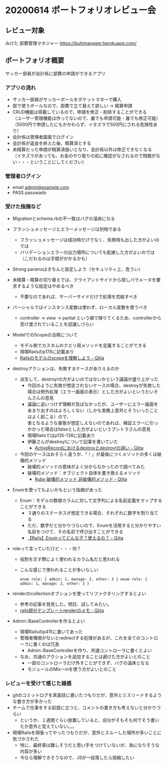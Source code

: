 # 20200614 ポートフォリオレビュー会

## レビュー対象

みけた
部費管理マネジャー
https://buhimanager.herokuapp.com/

## ポートフォリオ概要

サッカー部員が会計係に部費の申請ができるアプリ

### アプリの流れ

- サッカー部員がサッカーボールをポケットマネーで購入
- 部で使うボールなので、部費で立て替えて欲しい → 精算申請
- CRUD機能は搭載しているので、申請を修正・削除することができる  
 （ユーザー管理機能は作ってないので、誰でも申請可能・誰でも修正可能）  
 （5000円で申請したにもかかわらず、イタズラで500円にされる危険性あり）  
- 会計係は管理者画面でログイン
- 会計係が返金を終えた後、精算済とする
- 未精算だった申請が精算済扱いとなり、会計係以外は修正できなくなる  
 （イタズラがあっても、お金のやり取りの前に確認がなされるので問題がない・・・ということにしてください）

### 管理者ログイン

- email admin@example.com  
- PASS pasuwado  

### 受けた指摘など

-  Migrationとschema.rbの不一致はバグの温床になる

- フラッシュメッセージとエラーメッセージは別物である  
  - フラッシュメッセージは成功時だけでなく、失敗時も出した方がよいのでは  
  - バリデーションエラーの出力場所についても配慮した方がよいのでは（こだわるのは手間がかかるかも）  

- Strong paramsはきちんと設定しよう（セキュリティ上、危うい）

- 未精算・精算の切り替えでは、クライアントサイドから隠しパラメータを要求するような設定はやめるべき  
  - 不要なのであれば、サーバーサイドだけで処理を完結すべき

- パーシャルではインスタンス変数は使わず、ローカル変数を使うべき  
  - controller → view → partial という順で降りてくるため、controllerから受け渡されていることを認識しづらい  

- ModelでのScopeの活用について  
  - モデル側でカスタムのクエリ用メソッドを定義することができる  
  - 現場Railsのp178に記載あり  
  - [Railsのモデルのscopeを理解しよう \- Qiita](https://qiita.com/ozin/items/24d1b220a002004a6351)  

- destroyアクションは、失敗するケースがありえるのか  
  - 派生して、destroy!の方がよいのではないかという議論が盛り上がった  
    - 今回のように失敗が想定されないケースの場合、destroyが失敗した場合は例外処理（エラー画面の表示）とした方がよいというだいそんさんの意見  
    - 議論に追いつけず理解が及ばなかったが、ユーザーにエラー画面をあまり出すのはよろしくない（しかも実務上意外とそういったことはよく起こる）ので、  
      害となるような事態が想定しえないのであれば、検証エラーに引っかかった場合はfalseとした方がよいというブシトラさんの意見  
    - 現場Railsではp135-136に記載あり  
    - 伊藤さんがdestroy!について記事を書いていた  
      - [ActiveRecordにおけるdestroyとdestroy\!の違い \- Qiita](https://qiita.com/jnchito/items/3393c5c1a744199e128a)  
  - 今回のケースはおそらく違うが、「！」が最後につくメソッドの多くは破壊的メソッド  
    - 破壊的メソッドの意味がよく分からなかったので調べてみた  
    - 破壊的メソッド：オブジェクト自体を書き換えるメソッド  
      - [Ruby 破壊的メソッド 非破壊的メソッド \- Qiita](https://qiita.com/ktpnobu/items/8c78b7d020a03e18ee98)  

- Enumを使ってもよいかもという指摘があった
  - Enum：モデルの数値カラムに対して文字列による名前定義をマップすることができる
    - ３通りのステータスが想定できる場合、それぞれに数字を割り当てる
    - ただ、数字だと分かりづらいので、Enumを活用すると分かりやすい名前をつけて、その名前で呼び出すことができる
    - [【Rails】Enumってどんな子？使えるの？ \- Qiita](https://qiita.com/ozackiee/items/17b91e26fad58e147f2e)

- roleって言っていたけど・・・何？  
  - 役割を示す際によく使われるカラム名だと思われる  
  - こんな感じで使われることが多いらしい  

    ```
    enum role: { admin: 1, manage: 2, other: 3 } enum role: { admin: 1, manage: 2, other: 3 }
    ```  

- renderのcollectionオブションを使ってリファクタリングするとよい  
  - 参考の記事を発見した。明日、試してみたい。  
  - [rails部分テンプレートrenderのメモ \- Qiita](https://qiita.com/takeru56/items/299850d0f054ce107e21#collection%E3%82%AA%E3%83%97%E3%82%B7%E3%83%A7%E3%83%B3)  

- Admin::BaseControllerを作るとよい
  - 現場Railsのp415に書いてあった  
  - 管理者権限がないとredirectする処理があるが、これを全てのコントローラに書くのは冗長  
    - Admin::BaseControllerを作り、共通コントローラに書くとよい  
  - なお、共通のアクションを追加することは避けた方がよいとのこと  
    - 一部のコントローラだけ外すことができず、バグの温床となる  
    - モジュールのMixーinを使う方がよいとのこと  

### レビューを受けて感じた雑感

- gitのコミットログを真面目に書いたつもりだが、意外とミスリードするような書き方が多かった
- チームで仕事をする前提に立つと、コメントの書き方も考えないと分かりづらい
  - というか、１週間ぐらい放置していると、自分がそもそも何でそう書いたか意外と覚えていない。。。
- 現場Railsを頑張ってやったつもりだが、意外とスルーした場所が多いことに気づかされた
  - 特に、最終章は難しそうだと思い手をつけていないが、為になりそうな内容が多い
  - 今なら理解できそうなので、JSが一段落したら挑戦したい

